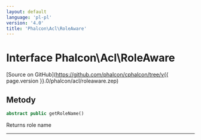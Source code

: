 ```yaml
---
layout: default
language: 'pl-pl'
version: '4.0'
title: 'Phalcon\Acl\RoleAware'
---
```


# Interface **Phalcon\Acl\RoleAware**

[Source on GitHub](https://github.com/phalcon/cphalcon/tree/v{{ page.version }}.0/phalcon/acl/roleaware.zep)

## Metody

```php
abstract public getRoleName()
```

Returns role name

* * *